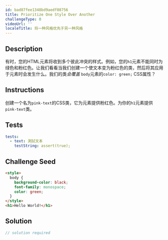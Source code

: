 ```yaml
---
id: bad87fee1348bd9aedf08756
title: Prioritize One Style Over Another
challengeType: 0
videoUrl: ''
localeTitle: 将一种风格优先于另一种风格
---
```


## Description
<section id="description">有时，您的HTML元素将收到多个彼此冲突的样式。例如，您的<code>h1</code>元素不能同时为绿色和粉红色。让我们看看当我们创建一个使文本变为粉红色的类，然后将其应用于元素时会发生什么。我们的类<em>会覆盖</em> <code>body</code>元素的<code>color: green;</code> CSS属性？ </section>

## Instructions
<section id="instructions">创建一个名为<code>pink-text</code>的CSS类，它为元素提供粉红色。为你的<code>h1</code>元素提供<code>pink-text</code>类。 </section>

## Tests
<section id='tests'>

```yml
tests:
  - text: 測試文本
    testString: assert(true);

```

</section>

## Challenge Seed
<section id='challengeSeed'>

<div id='html-seed'>

```html
<style>
  body {
    background-color: black;
    font-family: monospace;
    color: green;
  }
</style>
<h1>Hello World!</h1>

```

</div>



</section>

## Solution
<section id='solution'>

```js
// solution required
```
</section>
